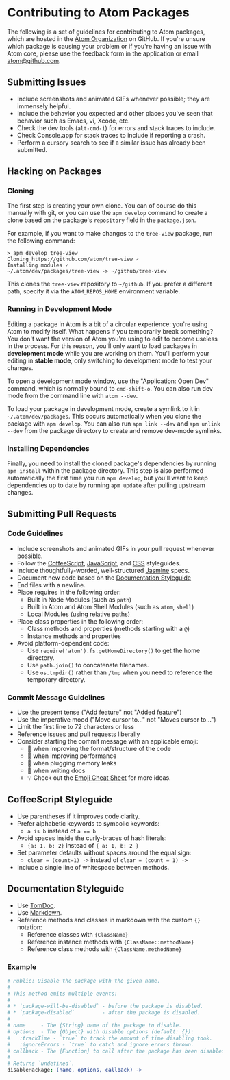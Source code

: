 # Contributing to Atom Packages

The following is a set of guidelines for contributing to Atom packages, which
are hosted in the [Atom Organization](https://github.com/atom) on GitHub. If
you're unsure which package is causing your problem or if you're having an issue
with Atom core, please use the feedback form in the application or email
[atom@github.com](mailto:atom@github.com).

## Submitting Issues

* Include screenshots and animated GIFs whenever possible; they are immensely
  helpful.
* Include the behavior you expected and other places you've seen that behavior
  such as Emacs, vi, Xcode, etc.
* Check the dev tools (`alt-cmd-i`) for errors and stack traces to include.
* Check Console.app for stack traces to include if reporting a crash.
* Perform a cursory search to see if a similar issue has already been submitted.

## Hacking on Packages

### Cloning

The first step is creating your own clone. You can of course do this manually
with git, or you can use the `apm develop` command to create a clone based on
the package's `repository` field in the `package.json`.

For example, if you want to make changes to the `tree-view` package, run the
following command:

```
> apm develop tree-view
Cloning https://github.com/atom/tree-view ✓
Installing modules ✓
~/.atom/dev/packages/tree-view -> ~/github/tree-view
```

This clones the `tree-view` repository to `~/github`. If you prefer a different
path, specify it via the `ATOM_REPOS_HOME` environment variable.

### Running in Development Mode

Editing a package in Atom is a bit of a circular experience: you're using Atom
to modify itself. What happens if you temporarily break something? You don't
want the version of Atom you're using to edit to become useless in the process.
For this reason, you'll only want to load packages in **development mode** while
you are working on them. You'll perform your editing in **stable mode**, only
switching to development mode to test your changes.

To open a development mode window, use the "Application: Open Dev" command,
which is normally bound to `cmd-shift-o`. You can also run dev mode from the
command line with `atom --dev`.

To load your package in development mode, create a symlink to it in
`~/.atom/dev/packages`. This occurs automatically when you clone the package
with `apm develop`. You can also run `apm link --dev` and `apm unlink --dev`
from the package directory to create and remove dev-mode symlinks.

### Installing Dependencies

Finally, you need to install the cloned package's dependencies by running
`apm install` within the package directory. This step is also performed
automatically the first time you run `apm develop`, but you'll want to keep
dependencies up to date by running `apm update` after pulling upstream changes.

## Submitting Pull Requests

### Code Guidelines

* Include screenshots and animated GIFs in your pull request whenever possible.
* Follow the [CoffeeScript](#coffeescript-styleguide),
  [JavaScript](https://github.com/styleguide/javascript),
  and [CSS](https://github.com/styleguide/css) styleguides.
* Include thoughtfully-worded, well-structured
  [Jasmine](http://pivotal.github.com/jasmine) specs.
* Document new code based on the
  [Documentation Styleguide](#documentation-styleguide)
* End files with a newline.
* Place requires in the following order:
  * Built in Node Modules (such as `path`)
  * Built in Atom and Atom Shell Modules (such as `atom`, `shell`)
  * Local Modules (using relative paths)
* Place class properties in the following order:
  * Class methods and properties (methods starting with a `@`)
  * Instance methods and properties
* Avoid platform-dependent code:
  * Use `require('atom').fs.getHomeDirectory()` to get the home directory.
  * Use `path.join()` to concatenate filenames.
  * Use `os.tmpdir()` rather than `/tmp` when you need to reference the
    temporary directory.

### Commit Message Guidelines
  * Use the present tense ("Add feature" not "Added feature")
  * Use the imperative mood ("Move cursor to..." not "Moves cursor to...")
  * Limit the first line to 72 characters or less
  * Reference issues and pull requests liberally
  * Consider starting the commit message with an applicable emoji:
    * :lipstick: when improving the format/structure of the code
    * :racehorse: when improving performance
    * :non-potable_water: when plugging memory leaks
    * :memo: when writing docs
    * :bulb: Check out the [Emoji Cheat Sheet](http://www.emoji-cheat-sheet.com)
      for more ideas.

## CoffeeScript Styleguide

* Use parentheses if it improves code clarity.
* Prefer alphabetic keywords to symbolic keywords:
  * `a is b` instead of `a == b`
* Avoid spaces inside the curly-braces of hash literals:
  * `{a: 1, b: 2}` instead of `{ a: 1, b: 2 }`
* Set parameter defaults without spaces around the equal sign:
  * `clear = (count=1) ->` instead of `clear = (count = 1) ->`
* Include a single line of whitespace between methods.

## Documentation Styleguide

* Use [TomDoc](http://tomdoc.org).
* Use [Markdown](https://daringfireball.net/projects/markdown).
* Reference methods and classes in markdown with the custom `{}` notation:
  * Reference classes with `{ClassName}`
  * Reference instance methods with `{ClassName::methodName}`
  * Reference class methods with `{ClassName.methodName}`

### Example

```coffee
# Public: Disable the package with the given name.
#
# This method emits multiple events:
#
# * `package-will-be-disabled` - before the package is disabled.
# * `package-disabled`         - after the package is disabled.
#
# name     - The {String} name of the package to disable.
# options  - The {Object} with disable options (default: {}):
#   :trackTime - `true` to track the amount of time disabling took.
#   :ignoreErrors - `true` to catch and ignore errors thrown.
# callback - The {Function} to call after the package has been disabled.
#
# Returns `undefined`.
disablePackage: (name, options, callback) ->
```
